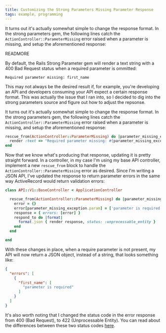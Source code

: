 ```yaml
---
title: Customizing the Strong Parameters Missing Parameter Response
tags: example, programming
---
```



It turns out it's actually somewhat simple to change the response format. In the strong parameters gem, the following lines catch the `ActionController::ParameterMissing` error raised when a parameter is missing, and setup the aforementioned response:

READMORE

By default, the Rails Strong Parameter gem will render a text string with a 400 Bad Request status when a required parameter is ommitted:

``` text
Required parameter missing: first_name
```

This may not always be the desired result if, for example, you're developing an API and developers consuming your API expect a certain response format. This was actually the issue that I ran into, so I decided to dig into the strong parameters source and figure out how to adjust the repsonse.

It turns out it's actually somewhat simple to change the response format. In the strong parameters gem, the following lines catch the `ActionController::ParameterMissing` error raised when a parameter is missing, and setup the aforementioned response:

``` ruby
rescue_from(ActionController::ParameterMissing) do |parameter_missing_exception|
  render :text => "Required parameter missing: #{parameter_missing_exception.param}", :status => :bad_request
end
```

Now that we know what's producing that response, updating it is pretty straight forward. In a controller, in my case I'm using my base API controller, implement a new `rescue_from` block to handle the `ActionController::ParameterMissing` error as desired. Since I'm writing a JSON API, I've updated the response to return parameter errors in the same way ActiveRecord would return validation errors:

``` ruby
class API::V1::BaseController < ApplicationController

  rescue_from(ActionController::ParameterMissing) do |parameter_missing_exception|
    error = {}
    error[parameter_missing_exception.param] = ['parameter is required']
    response = { errors: [error] }
    respond_to do |format|
      format.json { render response, status: :unprocessable_entity }
    end
  end

end
```

With these changes in place, when a require parameter is not present, my API will now return a JSON object, instead of a string, that looks something like:

``` json
{
  "errors": [
    {
      "first_name": [
        "parameter is required"
      ]
    }
  ]
}
```

It's also worth noting that I changed the status code in the error response from 400 (Bad Request), to 422 (Unprocessable Entity). You can read about the differences between these two status codes [here](http://www.bennadel.com/blog/2434-HTTP-Status-Codes-For-Invalid-Data-400-vs-422.htm).
